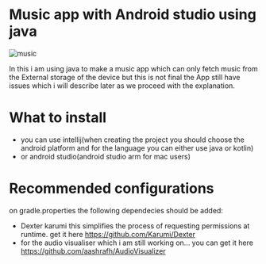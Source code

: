 # Music app with Android studio using java

![music](../mymusicApp/svg/myogo.png) 

In this i am using java to make a music app which can only fetch music from the External storage of the device  but this is not final
the App still have issues which i will describe later as we proceed with the explanation.



# What to install

* you can use intellij(when creating the project you should choose the android platform and for the language you can either use java or kotlin)
* or android studio(android studio arm for mac users)


# Recommended configurations

on gradle.properties the following dependecies should be added:

* Dexter karumi this simplifies the process of requesting permissions at runtime. get it here <https://github.com/Karumi/Dexter>
*  for the audio visualiser which i am still working on... you can get it here  <https://github.com/aashrafh/AudioVisualizer> 
